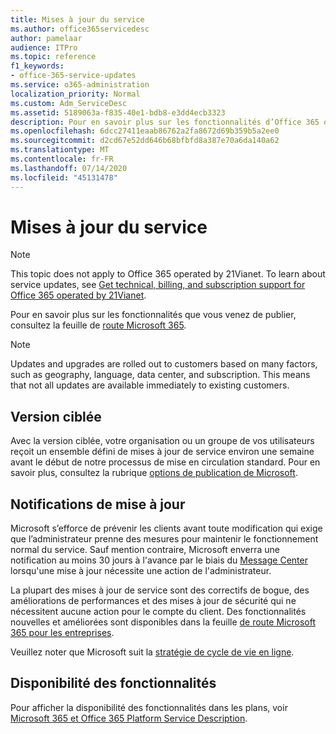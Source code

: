 ```yaml
---
title: Mises à jour du service
ms.author: office365servicedesc
author: pamelaar
audience: ITPro
ms.topic: reference
f1_keywords:
- office-365-service-updates
ms.service: o365-administration
localization_priority: Normal
ms.custom: Adm_ServiceDesc
ms.assetid: 5189063a-f835-40e1-bdb8-e3dd4ecb3323
description: Pour en savoir plus sur les fonctionnalités d’Office 365 qui viennent d’être publiées ou qui sont sur le présent, consultez la feuille de route Microsoft 365.
ms.openlocfilehash: 6dcc27411eaab86762a2fa8672d69b359b5a2ee0
ms.sourcegitcommit: d2cd67e52dd646b68bfbfd8a387e70a6da140a62
ms.translationtype: MT
ms.contentlocale: fr-FR
ms.lasthandoff: 07/14/2020
ms.locfileid: "45131478"
---
```

# <a name="service-updates"></a>Mises à jour du service

> [!NOTE]
> This topic does not apply to Office 365 operated by 21Vianet. To learn about service updates, see [Get technical, billing, and subscription support for Office 365 operated by 21Vianet](https://go.microsoft.com/fwlink/?LinkID=733350&amp;clcid=0x409). 
  
Pour en savoir plus sur les fonctionnalités que vous venez de publier, consultez la feuille de [route Microsoft 365](https://go.microsoft.com/fwlink/?LinkId=509914).
  
> [!NOTE]
> Updates and upgrades are rolled out to customers based on many factors, such as geography, language, data center, and subscription. This means that not all updates are available immediately to existing customers. 
  
## <a name="targeted-release"></a>Version ciblée

Avec la version ciblée, votre organisation ou un groupe de vos utilisateurs reçoit un ensemble défini de mises à jour de service environ une semaine avant le début de notre processus de mise en circulation standard. Pour en savoir plus, consultez la rubrique [options de publication de Microsoft](https://docs.microsoft.com/office365/admin/manage/release-options-in-office-365?view=o365-worldwide). 
  
## <a name="update-notifications"></a>Notifications de mise à jour

Microsoft s’efforce de prévenir les clients avant toute modification qui exige que l’administrateur prenne des mesures pour maintenir le fonctionnement normal du service. Sauf mention contraire, Microsoft enverra une notification au moins 30 jours à l'avance par le biais du [Message Center](https://docs.microsoft.com/office365/admin/manage/message-center?view=o365-worldwide) lorsqu'une mise à jour nécessite une action de l'administrateur. 
  
La plupart des mises à jour de service sont des correctifs de bogue, des améliorations de performances et des mises à jour de sécurité qui ne nécessitent aucune action pour le compte du client. Des fonctionnalités nouvelles et améliorées sont disponibles dans la feuille [de route Microsoft 365 pour les entreprises](https://roadmap.office.com/).
  
Veuillez noter que Microsoft suit la [stratégie de cycle de vie en ligne](https://support.microsoft.com/lifecycle#gp/osslpolicy).
  
## <a name="feature-availability"></a>Disponibilité des fonctionnalités

Pour afficher la disponibilité des fonctionnalités dans les plans, voir [Microsoft 365 et Office 365 Platform Service Description](office-365-platform-service-description.md).
  

